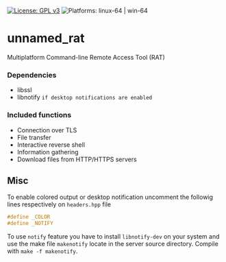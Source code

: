 [![License: GPL v3](https://img.shields.io/badge/License-GPLv3-blue.svg)](https://www.gnu.org/licenses/gpl-3.0) ![Platforms: linux-64 | win-64](https://img.shields.io/badge/platform-linux--64%20|%20win--64-success.svg)
# unnamed_rat
Multiplatform Command-line Remote Access Tool (RAT)

### Dependencies
- libssl
- libnotify `if desktop notifications are enabled`

### Included functions
- Connection over TLS
- File transfer
- Interactive reverse shell
- Information gathering
- Download files from HTTP/HTTPS servers

## Misc
To enable colored output or desktop notification uncomment the followig lines respectively on `headers.hpp` file 
```cpp
#define _COLOR 
#define _NOTIFY
```
To use `notify` feature you have to install `libnotify-dev` on your system and use the make file `makenotify` locate in the server source directory.
Compile with `make -f makenotify`.
